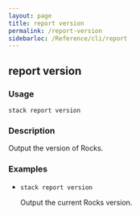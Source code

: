 ```yaml
---
layout: page
title: report version
permalink: /report-version
sidebarloc: /Reference/cli/report
---
```


## report version

### Usage

`stack report version`

### Description

Output the version of Rocks.

### Examples

* `stack report version`

   Output the current Rocks version.



